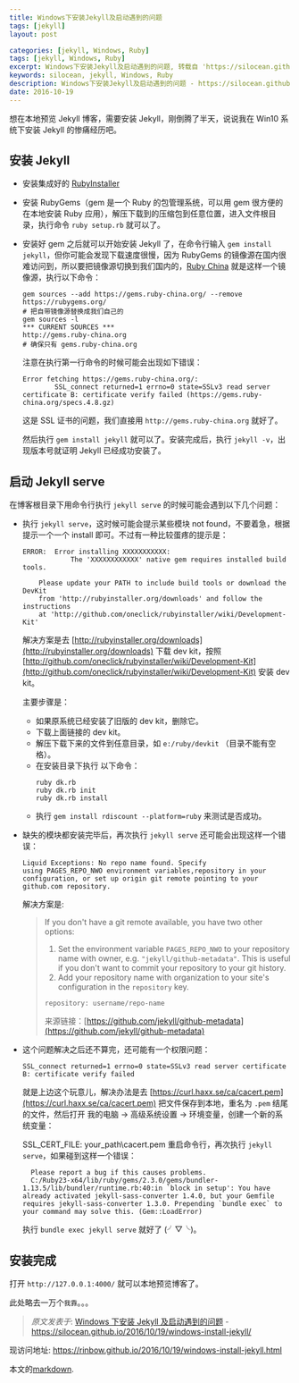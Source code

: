 ```yaml
---
title: Windows下安装Jekyll及启动遇到的问题
tags: [jekyll]
layout: post

categories: [jekyll, Windows, Ruby]
tags: [jekyll, Windows, Ruby]
excerpt: Windows下安装Jekyll及启动遇到的问题, 转载自 'https://silocean.github.io/2016/10/19/windows-install-jekyll/' by silocean (rainbow/rinbow.github.io).
keywords: silocean, jekyll, Windows, Ruby
description: Windows下安装Jekyll及启动遇到的问题 - https://silocean.github.io/2016/10/19/windows-install-jekyll/
date: 2016-10-19
---
```


想在本地预览 Jekyll 博客，需要安装 Jekyll，刚倒腾了半天，说说我在 Win10 系统下安装 Jekyll 的惨痛经历吧。

## 安装 Jekyll

- 安装集成好的 [RubyInstaller](http://rubyinstaller.org/)
- 安装 RubyGems（gem 是一个 Ruby 的包管理系统，可以用 gem 很方便的在本地安装 Ruby 应用），解压下载到的压缩包到任意位置，进入文件根目录，执行命令 `ruby setup.rb` 就可以了。
- 安装好 gem 之后就可以开始安装 Jekyll 了，在命令行输入 `gem install jekyll`，但你可能会发现下载速度很慢，因为 RubyGems 的镜像源在国内很难访问到，所以要把镜像源切换到我们国内的，[Ruby China](http://gems.ruby-china.org/) 就是这样一个镜像源，执行以下命令：
  ```shell
  gem sources --add https://gems.ruby-china.org/ --remove https://rubygems.org/
  # 把自带镜像源替换成我们自己的
  gem sources -l
  *** CURRENT SOURCES ***
  http://gems.ruby-china.org
  # 确保只有 gems.ruby-china.org
  ```
  注意在执行第一行命令的时候可能会出现如下错误：
  ```shell
  Error fetching https://gems.ruby-china.org/:
          SSL_connect returned=1 errno=0 state=SSLv3 read server certificate B: certificate verify failed (https://gems.ruby-china.org/specs.4.8.gz)
  ```
  这是 SSL 证书的问题，我们直接用 `http://gems.ruby-china.org` 就好了。

  然后执行 `gem install jekyll` 就可以了。安装完成后，执行 `jekyll -v`，出现版本号就证明 Jekyll 已经成功安装了。

## 启动 Jekyll serve

在博客根目录下用命令行执行 `jekyll serve` 的时候可能会遇到以下几个问题：

- 执行 `jekyll serve`，这时候可能会提示某些模块 not found，不要着急，根据提示一个一个 install 即可。不过有一种比较蛋疼的提示是：
  ```shell
  ERROR:  Error installing XXXXXXXXXXX:
              The 'XXXXXXXXXXXX' native gem requires installed build tools.
         
      Please update your PATH to include build tools or download the DevKit
      from 'http://rubyinstaller.org/downloads' and follow the instructions
      at 'http://github.com/oneclick/rubyinstaller/wiki/Development-Kit'
  ```
  解决方案是去 [http://rubyinstaller.org/downloads](http://rubyinstaller.org/downloads) 下载 dev kit，按照 [http://github.com/oneclick/rubyinstaller/wiki/Development-Kit](http://github.com/oneclick/rubyinstaller/wiki/Development-Kit) 安装 dev kit。

  主要步骤是：

  - 如果原系统已经安装了旧版的 dev kit，删除它。
  - 下载上面链接的 dev kit。
  - 解压下载下来的文件到任意目录，如 `e:/ruby/devkit` （目录不能有空格）。
  - 在安装目录下执行 以下命令：
    ```shell
    ruby dk.rb
    ruby dk.rb init
    ruby dk.rb install
    ```
  - 执行 `gem install rdiscount --platform=ruby` 来测试是否成功。
- 缺失的模块都安装完毕后，再次执行 `jekyll serve` 还可能会出现这样一个错误：
  ```shell
  Liquid Exceptions: No repo name found. Specify using PAGES_REPO_NWO environment variables,repository in your configuration, or set up origin git remote pointing to your github.com repository.
  ```
  解决方案是:
  > If you don't have a git remote available, you have two other options:
  >
  > 1. Set the environment variable `PAGES_REPO_NWO` to your repository name with owner, e.g. `"jekyll/github-metadata"`. This is useful if you don't want to commit your repository to your git history.
  > 2. Add your repository name with organization to your site's configuration in the `repository` key.
  >
  > ```
  > repository: username/repo-name
  > ```
  > 来源链接：[https://github.com/jekyll/github-metadata](https://github.com/jekyll/github-metadata)
- 这个问题解决之后还不算完，还可能有一个权限问题：
  ```shell
  SSL_connect returned=1 errno=0 state=SSLv3 read server certificate B: certificate verify failed
  ```
  就是上边这个玩意儿，解决办法是去 [https://curl.haxx.se/ca/cacert.pem](https://curl.haxx.se/ca/cacert.pem) 把文件保存到本地，重名为 `.pem` 结尾的文件，然后打开 我的电脑 -> 高级系统设置 -> 环境变量，创建一个新的系统变量：

  SSL_CERT_FILE: your_path\cacert.pem
  重启命令行，再次执行 `jekyll serve`，如果碰到这样一个错误：

  ```shell
    Please report a bug if this causes problems.
    C:/Ruby23-x64/lib/ruby/gems/2.3.0/gems/bundler-1.13.5/lib/bundler/runtime.rb:40:in `block in setup': You have already activated jekyll-sass-converter 1.4.0, but your Gemfile requires jekyll-sass-converter 1.3.0. Prepending `bundle exec` to your command may solve this. (Gem::LoadError)
  ```
  执行 `bundle exec jekyll serve` 就好了 (╯▽╰)。



## 安装完成

打开 `http://127.0.0.1:4000/` 就可以本地预览博客了。

此处略去一万个`我靠`。。。



> *原文发表于*: [Windows 下安装 Jekyll 及启动遇到的问题](https://silocean.github.io/2016/10/19/windows-install-jekyll/) - https://silocean.github.io/2016/10/19/windows-install-jekyll/



现访问地址: <https://rinbow.github.io/2016/10/19/windows-install-jekyll.html>


本文的[markdown](https://cdn.jsdelivr.net/gh/Rinbow/rinbow.github.io/_posts/2016-10-19-windows-install-jekyll.md).
